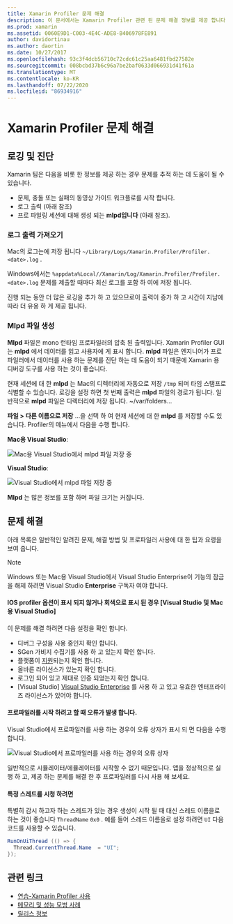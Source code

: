 ```yaml
---
title: Xamarin Profiler 문제 해결
description: 이 문서에서는 Xamarin Profiler 관련 된 문제 해결 정보를 제공 합니다. 로깅 및 진단, IDE 및 기타 항목과 관련 된 문제를 설명 합니다.
ms.prod: xamarin
ms.assetid: 0060E9D1-C003-4E4C-ADE8-B406978FE891
author: davidortinau
ms.author: daortin
ms.date: 10/27/2017
ms.openlocfilehash: 93c3f4dcb56710c72cdc61c25aa6481fbd27582e
ms.sourcegitcommit: 008bcbd37b6c96a7be2baf0633d066931d41f61a
ms.translationtype: MT
ms.contentlocale: ko-KR
ms.lasthandoff: 07/22/2020
ms.locfileid: "86934916"
---
```

# <a name="xamarin-profiler-troubleshooting"></a>Xamarin Profiler 문제 해결

## <a name="logging-and-diagnostics"></a>로깅 및 진단

Xamarin 팀은 다음을 비롯 한 정보를 제공 하는 경우 문제를 추적 하는 데 도움이 될 수 있습니다.

- 문제, 충돌 또는 실패의 동영상 가이드 워크플로를 시작 합니다.
- 로그 출력 (아래 참조)
- 프로 파일링 세션에 대해 생성 되는 **mlpd입니다** (아래 참조).

### <a name="getting-log-outputs"></a>로그 출력 가져오기

Mac의 로그는에 저장 됩니다 `~/Library/Logs/Xamarin.Profiler/Profiler.<date>.log` .

Windows에서는 `%appdata%Local//Xamarin/Log/Xamarin.Profiler/Profiler.<date>.log` 문제를 제출할 때마다 최신 로그를 포함 하 여에 저장 됩니다.

진행 되는 동안 더 많은 로깅을 추가 하 고 있으므로이 출력이 증가 하 고 시간이 지남에 따라 더 유용 하 게 제공 됩니다.

<a name="gen_mlpd"></a>

### <a name="generating-mlpd-files"></a>Mlpd 파일 생성

**Mlpd** 파일은 mono 런타임 프로파일러의 압축 된 출력입니다. Xamarin Profiler GUI는 **mlpd** 에서 데이터를 읽고 사용자에 게 표시 합니다. **mlpd** 파일은 엔지니어가 프로파일러에서 데이터를 사용 하는 문제를 진단 하는 데 도움이 되기 때문에 Xamarin 용 디버깅 도구를 사용 하는 것이 좋습니다.

현재 세션에 대 한 **mlpd** 는 Mac의 디렉터리에 자동으로 저장 `/tmp` 되며 타임 스탬프로 식별할 수 있습니다. 로깅을 설정 하면 첫 번째 출력은 **mlpd** 파일의 경로가 됩니다. 일반적으로 **mlpd** 파일은 디렉터리에 저장 됩니다. ~/var/folders...

**파일 > 다른 이름으로 저장** ...을 선택 하 여 현재 세션에 대 한 **mlpd** 를 저장할 수도 있습니다. Profiler의 메뉴에서 다음을 수행 합니다.

**Mac용 Visual Studio**:

![Mac용 Visual Studio에서 mlpd 파일 저장 중](troubleshooting-images/image17.png)

**Visual Studio**:

![Visual Studio에서 mlpd 파일 저장 중](troubleshooting-images/image17-vs.png)

**Mlpd** 는 많은 정보를 포함 하며 파일 크기는 커집니다.

## <a name="troubleshooting"></a>문제 해결

아래 목록은 일반적인 알려진 문제, 해결 방법 및 프로파일러 사용에 대 한 팁과 요령을 보여 줍니다.

> [!NOTE]
> Windows 또는 Mac용 Visual Studio에서 Visual Studio Enterprise이 기능의 잠금을 해제 하려면 Visual Studio **Enterprise** 구독자 여야 합니다.

#### <a name="i-cant-see-the-ios-profiler-option-or-it-is-greyed-out-visual-studio-and-visual-studio-for-mac"></a>IOS profiler 옵션이 표시 되지 않거나 회색으로 표시 된 경우 [Visual Studio 및 Mac용 Visual Studio]

이 문제를 해결 하려면 다음 설정을 확인 합니다.

- 디버그 구성을 사용 중인지 확인 합니다.
- SGen 가비지 수집기를 사용 하 고 있는지 확인 합니다.
- 플랫폼이 [지원](~/tools/profiler/index.md#Profiler_Support)되는지 확인 합니다.
- 올바른 라이선스가 있는지 확인 합니다.
- 로그인 되어 있고 제대로 인증 되었는지 확인 합니다.
- [Visual Studio] [Visual Studio Enterprise](https://visualstudio.microsoft.com/vs/enterprise/) 를 사용 하 고 있고 유효한 엔터프라이즈 라이선스가 있어야 합니다.

#### <a name="i-get-an-error-when-i-try-to-launch-the-profiler"></a>프로파일러를 시작 하려고 할 때 오류가 발생 합니다.

Visual Studio에서 프로파일러를 사용 하는 경우이 오류 상자가 표시 되 면 다음을 수행 합니다.

![Visual Studio에서 프로파일러를 사용 하는 경우의 오류 상자](troubleshooting-images/error.png)

일반적으로 시뮬레이터/에뮬레이터를 시작할 수 없기 때문입니다. 앱을 정상적으로 실행 하 고, 제공 하는 문제를 해결 한 후 프로파일러를 다시 사용 해 보세요.

#### <a name="to-watch-a-specific-thread"></a>특정 스레드를 시청 하려면

특별히 감시 하고자 하는 스레드가 있는 경우 생성이 시작 될 때 대신 스레드 이름을로 하는 것이 좋습니다 `ThreadName` `0x0` . 예를 들어 스레드 이름을로 설정 하려면 `UI` 다음 코드를 사용할 수 있습니다.

```csharp
RunOnUiThread (() => {
  Thread.CurrentThread.Name  = "UI";
});
```

## <a name="related-links"></a>관련 링크

- [연습-Xamarin Profiler 사용](~/tools/profiler/index.md)
- [메모리 및 성능 모범 사례](~/cross-platform/deploy-test/memory-perf-best-practices.md)
- [릴리스 정보](https://github.com/xamarin/release-notes-archive/blob/master/release-notes/profiler/preview/index.md)
